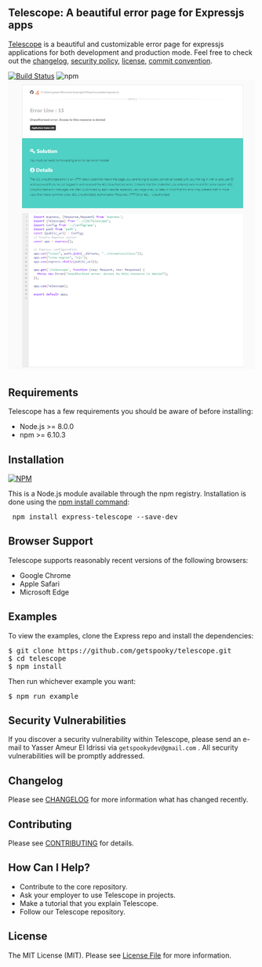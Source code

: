 ##  Telescope: A beautiful error page for Expressjs apps

[Telescope]() is a beautiful and customizable error page for expressjs applications for both development and production mode.
Feel free to check out the [changelog](/CHANGELOG.md), [security policy](.github/SECURITY.md), [license](LICENSE.md), [commit convention](.github/COMMIT_CONVENTION.md).

[![Build Status](https://travis-ci.com/getspooky/express-telescope.svg?branch=master)](https://travis-ci.com/getspooky/express-telescope)
![npm](https://img.shields.io/npm/dw/express-telescope)
![solution](docs/screenshot.png)

## Requirements
Telescope has a few requirements you should be aware of before installing:

- Node.js >= 8.0.0
- npm >= 6.10.3

## Installation
[![NPM](https://nodei.co/npm/express-telescope.png)](https://nodei.co/npm/express-telescope/)

This is a Node.js module available through the npm registry.
Installation is done using the [npm install command](https://docs.npmjs.com/downloading-and-installing-packages-locally):
<pre>
 npm install express-telescope --save-dev
</pre>

## Browser Support

Telescope supports reasonably recent versions of the following browsers:

- Google Chrome
- Apple Safari
- Microsoft Edge

## Examples
To view the examples, clone the Express repo and install the dependencies:
<pre>
$ git clone https://github.com/getspooky/telescope.git
$ cd telescope
$ npm install
</pre>

Then run whichever example you want:

<pre>
$ npm run example
</pre>

## Security Vulnerabilities

If you discover a security vulnerability within Telescope, please send an e-mail to Yasser Ameur El Idrissi via `getspookydev@gmail.com` . All security vulnerabilities will be promptly addressed.

## Changelog
Please see [CHANGELOG](CHANGELOG.md) for more information what has changed recently.

## Contributing
Please see [CONTRIBUTING](CONTRIBUTING.md) for details.

## How Can I Help?

- Contribute to the core repository.
- Ask your employer to use Telescope in projects.
- Make a tutorial that you explain Telescope.
- Follow our Telescope repository.

## License
The MIT License (MIT). Please see [License File](LICENSE.md) for more information.
